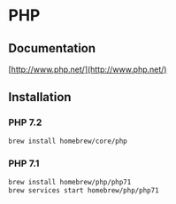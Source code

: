 # PHP

## Documentation

[http://www.php.net/](http://www.php.net/)

## Installation

### PHP 7.2

```bash
brew install homebrew/core/php
```

### PHP 7.1

```bash
brew install homebrew/php/php71
brew services start homebrew/php/php71
```
